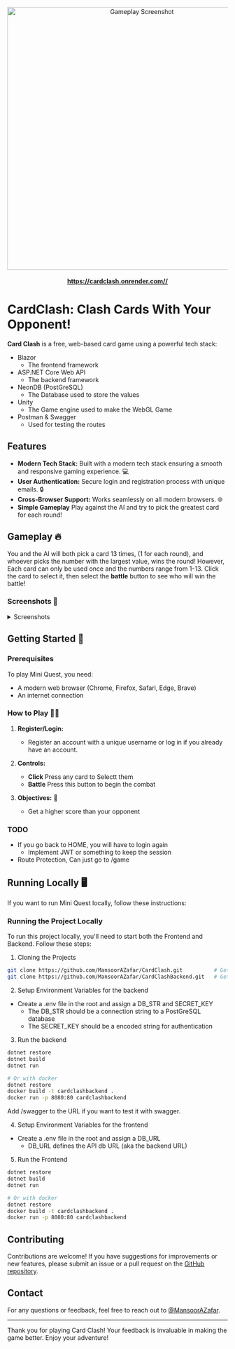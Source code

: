 <p align="center" style="margin-bottom: 0;">
  <a href="https://cardclash.onrender.com/">
    <img src="https://github.com/user-attachments/assets/87beddb0-5d35-4ee0-9fb5-b4d34b864ac8" 
      alt="Gameplay Screenshot" width="600" />
    <br><br><strong>https://cardclash.onrender.com//</strong></a></p>
  </a>
</p>

# CardClash: Clash Cards With Your Opponent!

**Card Clash** is a free, web-based card game using a powerful tech stack:
- Blazor
  - The frontend framework   
- ASP.NET Core Web API
  - The backend framework
- NeonDB (PostGreSQL)
  - The Database used to store the values
- Unity
  - The Game engine used to make the WebGL Game
- Postman & Swagger
  - Used for testing the routes

## Features
- **Modern Tech Stack:** Built with a modern tech stack ensuring a smooth and responsive gaming experience. 💻
- **User Authentication:** Secure login and registration process with unique emails. 🔒
- **Cross-Browser Support:** Works seamlessly on all modern browsers. 🌐
- **Simple Gameplay** Play against the AI and try to pick the greatest card for each round!

## Gameplay 🔥

You and the AI will both pick a card 13 times, (1 for each round), and whoever picks the number with the largest value, wins the round! However, Each card can only be used once and the numbers range from 1-13. Click the card to select it, then select the **battle** button to see who will win the battle!

### Screenshots 📸

<details>
  <summary>Screenshots</summary>

  ![{6E65AB78-402F-445A-8074-2F594309EDFE}](https://github.com/user-attachments/assets/7bdfa0b2-634f-40c1-bfc3-96ed8f38893d)

  ![{D5CE75EE-D112-41E9-84EF-23E93D1B848F}](https://github.com/user-attachments/assets/7e98f0d8-e251-4ab1-af7d-17d98b1c89b2)

  ![{23C47100-4C6C-4932-9570-8D2EF1671E10}](https://github.com/user-attachments/assets/2b41b622-85cf-44a5-b527-de83c04562ed)

  ![{33AD3CEF-12B4-4B41-B5D3-E1B244B61A56}](https://github.com/user-attachments/assets/27ce72b9-ecc8-4d36-89fd-7bdbc4f78744)

  ![{B419E797-3717-40E4-9E87-0FED735FF16A}](https://github.com/user-attachments/assets/33a215d3-a57d-42fd-a3d6-ba230bfc4aaa)

  ![{A8208EEA-C24F-4BE0-B53D-B2A1A5EE9C68}](https://github.com/user-attachments/assets/b29abf53-4d1e-4982-be18-2319ee76cef5)

  ![{B32BF28E-4CFE-4F86-8C98-E2D5A5E3933E}](https://github.com/user-attachments/assets/7709b62b-79a4-4099-b0e7-a9bb5d5bf490)

  ![{CF640C37-7D92-455C-9333-9633D314AD6E}](https://github.com/user-attachments/assets/c59b9b9c-e4d6-4363-a636-f0e61e5281e1)

</details>

## Getting Started 🔰

### Prerequisites

To play Mini Quest, you need:
- A modern web browser (Chrome, Firefox, Safari, Edge, Brave)
- An internet connection

### How to Play 👨‍🏫

1. **Register/Login:**
   - Register an account with a unique username or log in if you already have an account.

2. **Controls:**
   - **Click** Press any card to Selectt them
   - **Battle** Press this button to begin the combat

3. **Objectives:** 🥅
   - Get a higher score than your opponent

### TODO
- If you go back to HOME, you will have to login again
  - Implement JWT or something to keep the session
- Route Protection, Can just go to /game


## Running Locally 🖥️

If you want to run Mini Quest locally, follow these instructions:

### Running the Project Locally

To run this project locally, you'll need to start both the Frontend and Backend. Follow these steps:

1. Cloning the Projects
```bash
git clone https://github.com/MansoorAZafar/CardClash.git          # Get the frontend
git clone https://github.com/MansoorAZafar/CardClashBackend.git   # Get the backend
```

2. Setup Environment Variables for the backend
  - Create a .env file in the root and assign a DB_STR and SECRET_KEY
    - The DB_STR should be a connection string to a PostGreSQL database
    - The SECRET_KEY should be a encoded string for authentication

3. Run the backend
```bash
dotnet restore
dotnet build
dotnet run

# Or with docker
dotnet restore
docker build -t cardclashbackend .
docker run -p 8080:80 cardclashbackend
```
Add /swagger to the URL if you want to test it with swagger.

4. Setup Environment Variables for the frontend
  - Create a .env file in the root and assign a DB_URL
      - DB_URL defines the API db URL (aka the backend URL)

5. Run the Frontend

```bash
dotnet restore
dotnet build
dotnet run

# Or with docker
dotnet restore
docker build -t cardclashbackend .
docker run -p 8080:80 cardclashbackend
```

## Contributing

Contributions are welcome! If you have suggestions for improvements or new features, please submit an issue or a pull request on the [GitHub repository](https://github.com/MansoorAZafar/CardClash).

## Contact

For any questions or feedback, feel free to reach out to [@MansoorAZafar](https://github.com/MansoorAZafar).

---

Thank you for playing Card Clash! Your feedback is invaluable in making the game better. Enjoy your adventure!

